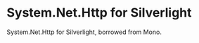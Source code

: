 System.Net.Http for Silverlight
===============

System.Net.Http for Silverlight, borrowed from Mono.
